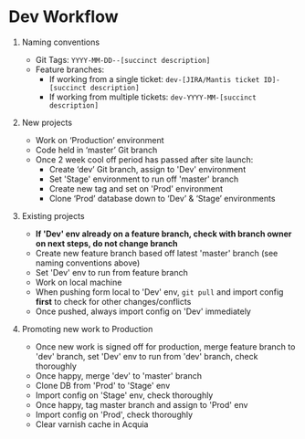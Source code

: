 
# Dev Workflow

1.  Naming conventions
	-  Git Tags: `YYYY-MM-DD--[succinct description]`
	- Feature branches:
		- If working from a single ticket: `dev-[JIRA/Mantis ticket ID]-[succinct description]`
		- If working from multiple tickets: `dev-YYYY-MM-[succinct description]`
		
2.  New projects
	- Work on ‘Production’ environment
	- Code held in ‘master’ Git branch
	- Once 2 week cool off period has passed after site launch:
		- Create ‘dev’ Git branch, assign to 'Dev' environment
		- Set 'Stage' environment to run off 'master' branch
		- Create new tag and set on 'Prod' environment
		- Clone ‘Prod’ database down to ‘Dev’ & ‘Stage’ environments    
		
3.  Existing projects
	- **If 'Dev' env already on a feature branch, check with branch owner on next steps, do not change branch**
	- Create new feature branch based off latest 'master' branch (see naming conventions above)
	- Set 'Dev' env to run from feature branch
	- Work on local machine
	- When pushing form local to 'Dev' env, `git pull` and import config **first** to check for other changes/conflicts
	- Once pushed, always import config on 'Dev' immediately

4. Promoting new work to Production
	-	Once new work is signed off for production, merge feature branch to 'dev' branch, set 'Dev' env to run from 'dev' branch, check thoroughly
	-	Once happy, merge 'dev' to 'master' branch
	-	Clone DB from 'Prod' to 'Stage' env
	-	Import config on 'Stage' env, check thoroughly
	-	Once happy, tag master branch and assign to 'Prod' env
	-	Import config on 'Prod', check thoroughly
	-	Clear varnish cache in Acquia
